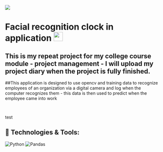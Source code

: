<img src="https://komconsultants.com/wp-content/uploads/2015/04/ATU-Logo-wide.jpg" />
<br>

# Facial recognition clock in application <img src="https://raw.githubusercontent.com/MartinHeinz/MartinHeinz/master/wave.gif" width="30px" height="30px" />

## This is my repeat project for my college course module - project management - I will upload my project diary when the project is fully finished.

##This application is designed to use opencv and training data to recognize employees of an organization via a digital camera and log when the computer recognizes them - this data is then used to predict when the employee came into work

<br>


test
## 🔧 Technologies & Tools:

![Python](https://img.shields.io/badge/Python-3776AB?style=for-the-badge&logo=python&logoColor=white)
![Pandas](https://img.shields.io/badge/pandas-%23150458.svg?style=for-the-badge&logo=pandas&logoColor=white)

